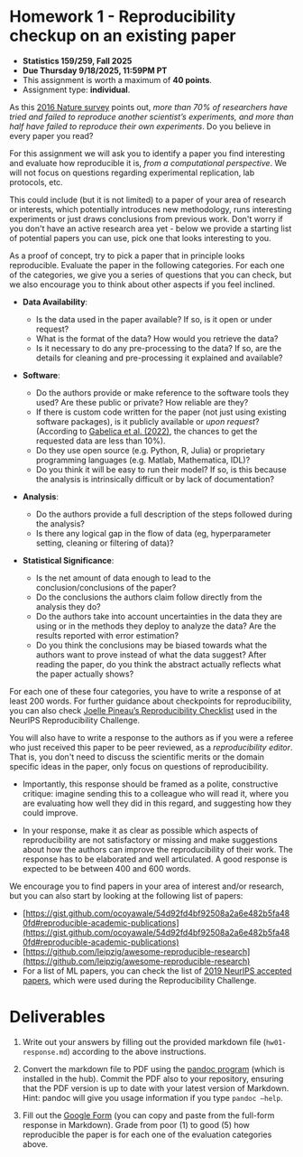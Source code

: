 # Homework 1 - Reproducibility checkup on an existing paper

* **Statistics 159/259, Fall 2025**
* **Due Thursday 9/18/2025, 11:59PM PT**
* This assignment is worth a maximum of **40 points**.
* Assignment type: **individual**.

As this [2016 Nature survey](https://www.nature.com/articles/533452a.pdf) points out,
*more than 70% of researchers have tried and failed to reproduce another
scientist’s experiments, and more than half have failed to reproduce
their own experiments*. Do you believe in every paper you read?

For this assignment we will ask you to identify a paper you find
interesting and evaluate how reproducible it is, *from a computational
perspective*. We will not focus on questions regarding experimental
replication, lab protocols, etc.

This could include (but it is not limited) to a paper of your area of
research or interests, which potentially introduces new methodology,
runs interesting experiments or just draws conclusions from previous
work. Don't worry if you don't have an active research area yet - below
we provide a starting list of potential papers you can use, pick one
that looks interesting to you.

As a proof of concept, try to pick a paper that in principle looks
reproducible. Evaluate the paper in the following categories. For each
one of the categories, we give you a series of questions that you can
check, but we also encourage you to think about other aspects if you feel inclined.

-   **Data Availability**:

    -   Is the data used in the paper available? If so, is it open or under request?
    -   What is the format of the data? How would you retrieve the data?
    -   Is it necessary to do any pre-processing to the data? If so, are the details for cleaning and pre-processing it explained and available?

-   **Software**:

    -   Do the authors provide or make reference to the software tools they used? Are these public or private? How reliable are they?
    -   If there is custom code written for the paper (not just using existing software packages), is it publicly available or _upon request_? (According to [Gabelica et al. (2022)](https://www.sciencedirect.com/science/article/pii/S089543562200141X), the chances to get the requested data are less than 10%).
    -   Do they use open source (e.g. Python, R, Julia) or proprietary programming languages (e.g. Matlab, Mathematica, IDL)?
    -   Do you think it will be easy to run their model? If so, is this because the analysis is intrinsically difficult or by lack of documentation?

-   **Analysis**:

    -   Do the authors provide a full description of the steps followed during the analysis?
    -   Is there any logical gap in the flow of data (eg, hyperparameter setting, cleaning or filtering of data)?

-   **Statistical Significance**:

    -   Is the net amount of data enough to lead to the conclusion/conclusions of the paper?
    -   Do the conclusions the authors claim follow directly from the analysis they do?
    -   Do the authors take into account uncertainties in the data they are using or in the methods they deploy to analyze the data? Are the results reported with error estimation?
    -   Do you think the conclusions may be biased towards what the authors want to prove instead of what the data suggest? After reading the paper, do you think the abstract actually reflects what the paper actually shows?

For each one of these four categories, you have to write a response of at least 200 words.
For further guidance about checkpoints for reproducibility, you can also
check [Joelle Pineau’s Reproducibility Checklist](https://www.cs.mcgill.ca/~jpineau/ReproducibilityChecklist.pdf)
used in the NeurIPS Reproducibility Challenge. 

You will also have to write a response to the authors as if you were a referee who
just received this paper to be peer reviewed, as a _reproducibility
editor_. That is, you don't need to discuss the scientific merits or the
domain specific ideas in the paper, only focus on questions of
reproducibility.

-   Importantly, this response should be framed as a polite, constructive critique: imagine sending this to a colleague who will read it, where you are evaluating how well they did in this regard, and suggesting how they could improve.

-   In your response, make it as clear as possible which aspects of reproducibility are not satisfactory or missing and make suggestions about how the authors can improve the reproducibility of their work. The response has to be elaborated and well articulated. A good response is expected to be between 400 and 600 words.

We encourage you to find papers in your area of interest and/or research, but you can also start by looking at the following list of papers:

-   [https://gist.github.com/ocoyawale/54d92fd4bf92508a2a6e482b5fa480fd#reproducible-academic-publications](https://gist.github.com/ocoyawale/54d92fd4bf92508a2a6e482b5fa480fd#reproducible-academic-publications)
-   [https://github.com/leipzig/awesome-reproducible-research](https://github.com/leipzig/awesome-reproducible-research)
-   For a list of ML papers, you can check the list of [2019 NeurIPS accepted papers](https://reproducibility-challenge.github.io/neurips2019/task/), which were used during the Reproducibility Challenge.

# Deliverables

1.  Write out your answers by filling out the provided markdown file (`hw01-response.md`) according to the above instructions.

2.  Convert the markdown file to PDF using the [pandoc program](https://pandoc.org) (which is installed in the hub). Commit the PDF also to your repository, ensuring that the PDF version is up to date with your latest version of Markdown. Hint: pandoc will give you usage information if you type `pandoc –help`.

3.  Fill out the [Google Form](https://forms.gle/YM5CGTQN1uT8joZ19) (you can copy and paste from the full-form response in Markdown). Grade from poor (1) to good (5) how reproducible the paper is for each one of the evaluation categories above.
